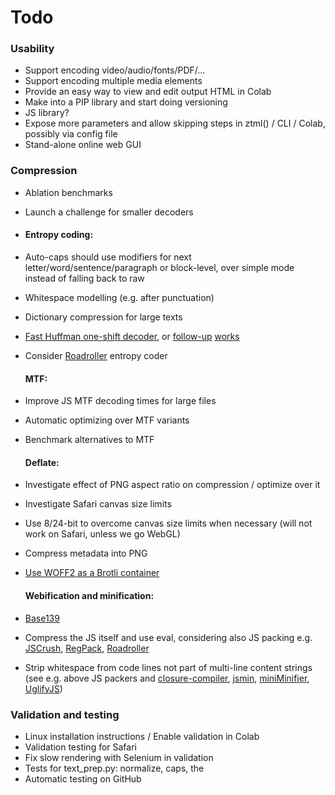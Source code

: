 # Todo

### Usability
- Support encoding video/audio/fonts/PDF/...
- Support encoding multiple media elements
- Provide an easy way to view and edit output HTML in Colab
- Make into a PIP library and start doing versioning
- JS library?
- Expose more parameters and allow skipping steps in ztml() / CLI / Colab, possibly via config file
- Stand-alone online web GUI

### Compression
- Ablation benchmarks
- Launch a challenge for smaller decoders

- #### Entropy coding:
- Auto-caps should use modifiers for next letter/word/sentence/paragraph or block-level, over simple mode instead of falling back to raw
- Whitespace modelling (e.g. after punctuation)
- Dictionary compression for large texts
- [Fast Huffman one-shift decoder](https://researchgate.net/publication/3159499_On_the_implementation_of_minimum_redundancy_prefix_codes), or [follow-up](https://arxiv.org/pdf/1410.3438.pdf) [works](https://arxiv.org/pdf/2108.05495.pdf)
- Consider [Roadroller](https://lifthrasiir.github.io/roadroller) entropy coder

  #### MTF:
- Improve JS MTF decoding times for large files
- Automatic optimizing over MTF variants
- Benchmark alternatives to MTF

  #### Deflate:
- Investigate effect of PNG aspect ratio on compression / optimize over it
- Investigate Safari canvas size limits
- Use 8/24-bit to overcome canvas size limits when necessary (will not work on Safari, unless we go WebGL)
- Compress metadata into PNG 
- [Use WOFF2 as a Brotli container](https://github.com/lifthrasiir/roadroller/issues/9#issuecomment-905580540)

  #### Webification and minification:
- [Base139](https://github.com/kevinAlbs/Base122/issues/3#issuecomment-263787763)
- Compress the JS itself and use eval, considering also JS packing e.g. [JSCrush](http://iteral.com/jscrush), [RegPack](https://siorki.github.io/regPack), [Roadroller](https://lifthrasiir.github.io/roadroller)
- Strip whitespace from code lines not part of multi-line content strings (see e.g. above JS packers and [closure-compiler](https://github.com/google/closure-compiler), [jsmin](http://www.crockford.com/jsmin.html), [miniMinifier](https://github.com/xem/miniMinifier), [UglifyJS](https://github.com/mishoo/UglifyJS))

### Validation and testing
- Linux installation instructions / Enable validation in Colab
- Validation testing for Safari
- Fix slow rendering with Selenium in validation
- Tests for text_prep.py: normalize, caps, the
- Automatic testing on GitHub
